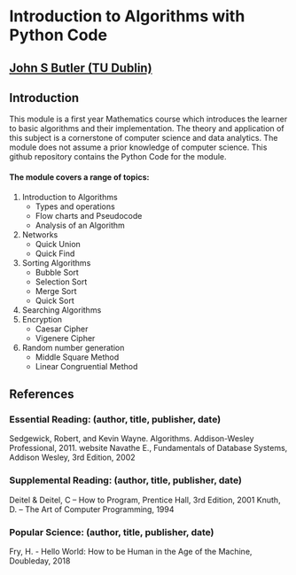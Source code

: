 # Introduction to Algorithms with Python Code
## [John S Butler (TU Dublin)](https://johnsbutler.netlify.com/)

## Introduction
This module is a first year Mathematics course which introduces the learner to basic algorithms and their implementation.  The theory and application of this subject is a cornerstone of computer science and data analytics.  The module does not assume a prior knowledge of computer science.
This github repository contains the Python Code for the module.

#### The module covers a range of topics:
1.  Introduction to Algorithms
    - Types and operations
    -  Flow charts and Pseudocode
    -  Analysis of an Algorithm
2. Networks
   -   Quick Union
   -   Quick Find
3. Sorting Algorithms
   - Bubble Sort
   - Selection Sort
   - Merge Sort
   - Quick Sort
4. Searching Algorithms
5. Encryption
   - Caesar Cipher
   - Vigenere Cipher
6. Random number generation 
   -  Middle Square Method
   -  Linear Congruential  Method


## References
### Essential Reading:  (author, title, publisher, date)
Sedgewick, Robert, and Kevin Wayne. Algorithms. Addison-Wesley Professional, 2011. website
Navathe E., Fundamentals of Database Systems, Addison Wesley, 3rd Edition, 2002

### Supplemental Reading:  (author, title, publisher, date)
Deitel & Deitel, C – How to Program, Prentice Hall, 3rd Edition, 2001
Knuth, D. – The Art of Computer Programming, 1994

### Popular Science: (author, title, publisher, date)
Fry, H. - Hello World: How to be Human in the Age of the Machine, Doubleday, 2018
